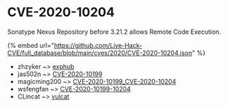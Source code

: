 # CVE-2020-10204

Sonatype Nexus Repository before 3.21.2 allows Remote Code Execution.

{% embed url="https://github.com/Live-Hack-CVE/full_database/blob/main/cves/2020/CVE-2020-10204.json" %}


* zhzyker ~> [exphub](https://zeste.alice-snow.ru/2020/database/cve-2020-10204/exphub-zhzyker)
* jas502n ~> [CVE-2020-10199](https://zeste.alice-snow.ru/2020/database/cve-2020-10204/cve-2020-10199-jas502n)
* magicming200 ~> [CVE-2020-10199_CVE-2020-10204](https://zeste.alice-snow.ru/2020/database/cve-2020-10204/cve-2020-10199_cve-2020-10204-magicming200)
* wsfengfan ~> [CVE-2020-10199-10204](https://zeste.alice-snow.ru/2020/database/cve-2020-10204/cve-2020-10199-10204-wsfengfan)
* CLincat ~> [vulcat](https://zeste.alice-snow.ru/2020/database/cve-2020-10204/vulcat-clincat)